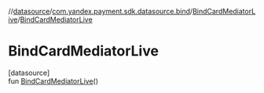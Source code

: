 //[datasource](../../../index.md)/[com.yandex.payment.sdk.datasource.bind](../index.md)/[BindCardMediatorLive](index.md)/[BindCardMediatorLive](-bind-card-mediator-live.md)

# BindCardMediatorLive

[datasource]\
fun [BindCardMediatorLive](-bind-card-mediator-live.md)()
